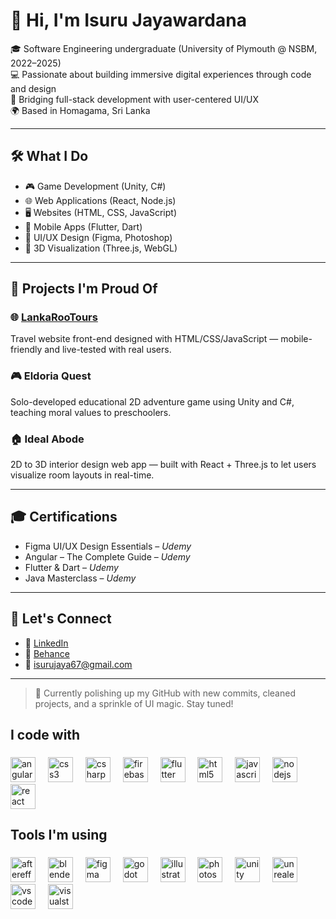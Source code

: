 # 👋 Hi, I'm Isuru Jayawardana

🎓 Software Engineering undergraduate (University of Plymouth @ NSBM, 2022–2025)  
💻 Passionate about building immersive digital experiences through code and design  
🎨 Bridging full-stack development with user-centered UI/UX  
🌍 Based in Homagama, Sri Lanka

---

## 🛠️ What I Do
- 🎮 Game Development (Unity, C#)
- 🌐 Web Applications (React, Node.js)
- 🖥️ Websites (HTML, CSS, JavaScript)
- 📱 Mobile Apps (Flutter, Dart)
- 🎨 UI/UX Design (Figma, Photoshop)
- 🧠 3D Visualization (Three.js, WebGL)

---

## 💼 Projects I'm Proud Of

### 🌐 [LankaRooTours](https:lankarootours.com)  
Travel website front-end designed with HTML/CSS/JavaScript — mobile-friendly and live-tested with real users.

### 🎮 Eldoria Quest  
Solo-developed educational 2D adventure game using Unity and C#, teaching moral values to preschoolers.

### 🏠 Ideal Abode  
2D to 3D interior design web app — built with React + Three.js to let users visualize room layouts in real-time.

---

## 🎓 Certifications
- Figma UI/UX Design Essentials – *Udemy*
- Angular – The Complete Guide – *Udemy*
- Flutter & Dart – *Udemy*
- Java Masterclass – *Udemy*

---

## 🤝 Let's Connect
- 🔗 [LinkedIn](https://www.linkedin.com/in/isuru-jayawardana/)
- 🎨 [Behance](https://www.behance.net/isurujayawardana)
- 📧 isurujaya67@gmail.com

---

> 🚧 Currently polishing up my GitHub with new commits, cleaned projects, and a sprinkle of UI magic. Stay tuned!


###

<h2 align="left">I code with</h2>

###

<div align="left">
  <img src="https://cdn.jsdelivr.net/gh/devicons/devicon/icons/angularjs/angularjs-original.svg" height="40" alt="angularjs logo"  />
  <img width="12" />
  <img src="https://cdn.jsdelivr.net/gh/devicons/devicon/icons/css3/css3-original.svg" height="40" alt="css3 logo"  />
  <img width="12" />
  <img src="https://cdn.jsdelivr.net/gh/devicons/devicon/icons/csharp/csharp-original.svg" height="40" alt="csharp logo"  />
  <img width="12" />
  <img src="https://cdn.jsdelivr.net/gh/devicons/devicon/icons/firebase/firebase-plain.svg" height="40" alt="firebase logo"  />
  <img width="12" />
  <img src="https://cdn.jsdelivr.net/gh/devicons/devicon/icons/flutter/flutter-original.svg" height="40" alt="flutter logo"  />
  <img width="12" />
  <img src="https://cdn.jsdelivr.net/gh/devicons/devicon/icons/html5/html5-original.svg" height="40" alt="html5 logo"  />
  <img width="12" />
  <img src="https://cdn.jsdelivr.net/gh/devicons/devicon/icons/javascript/javascript-original.svg" height="40" alt="javascript logo"  />
  <img width="12" />
  <img src="https://cdn.jsdelivr.net/gh/devicons/devicon/icons/nodejs/nodejs-original.svg" height="40" alt="nodejs logo"  />
  <img width="12" />
  <img src="https://cdn.jsdelivr.net/gh/devicons/devicon/icons/react/react-original.svg" height="40" alt="react logo"  />
</div>

###

<h2 align="left">Tools I'm using</h2>

###

<div align="left">
  <img src="https://cdn.jsdelivr.net/gh/devicons/devicon/icons/aftereffects/aftereffects-original.svg" height="40" alt="aftereffects logo"  />
  <img width="12" />
  <img src="https://cdn.jsdelivr.net/gh/devicons/devicon/icons/blender/blender-original.svg" height="40" alt="blender logo"  />
  <img width="12" />
  <img src="https://cdn.jsdelivr.net/gh/devicons/devicon/icons/figma/figma-original.svg" height="40" alt="figma logo"  />
  <img width="12" />
  <img src="https://cdn.jsdelivr.net/gh/devicons/devicon/icons/godot/godot-original.svg" height="40" alt="godot logo"  />
  <img width="12" />
  <img src="https://cdn.jsdelivr.net/gh/devicons/devicon/icons/illustrator/illustrator-plain.svg" height="40" alt="illustrator logo"  />
  <img width="12" />
  <img src="https://cdn.jsdelivr.net/gh/devicons/devicon/icons/photoshop/photoshop-plain.svg" height="40" alt="photoshop logo"  />
  <img width="12" />
  <img src="https://cdn.jsdelivr.net/gh/devicons/devicon/icons/unity/unity-original.svg" height="40" alt="unity logo"  />
  <img width="12" />
  <img src="https://cdn.jsdelivr.net/gh/devicons/devicon/icons/unrealengine/unrealengine-original.svg" height="40" alt="unrealengine logo"  />
  <img width="12" />
  <img src="https://cdn.jsdelivr.net/gh/devicons/devicon/icons/vscode/vscode-original.svg" height="40" alt="vscode logo"  />
  <img width="12" />
  <img src="https://cdn.jsdelivr.net/gh/devicons/devicon/icons/visualstudio/visualstudio-plain.svg" height="40" alt="visualstudio logo"  />
</div>

###
